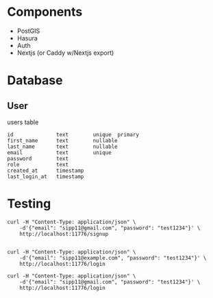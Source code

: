 
# Components

* PostGIS
* Hasura
* Auth
* Nextjs (or Caddy w/Nextjs export)


# Database

## User

users table

    id              text        unique  primary
    first_name      text        nullable
    last_name       text        nullable
    email           text        unique
    password        text
    role            text
    created_at      timestamp
    last_login_at   timestamp

# Testing

    curl -H "Content-Type: application/json" \
        -d'{"email": "sipp11@gmail.com", "password": "test1234"}' \
        http://localhost:11776/signup


    curl -H "Content-Type: application/json" \
        -d'{"email": "sipp11@example.com", "password": "test1234"}' \
        http://localhost:11776/login

    curl -H "Content-Type: application/json" \
        -d'{"email": "sipp11@gmail.com", "password": "test1234"}' \
        http://localhost:11776/login


